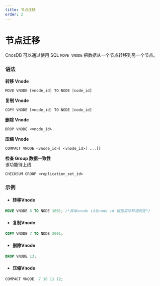 ```yaml
---
title: 节点迁移
order: 2
---
```


# 节点迁移

CnosDB 可以通过使用 SQL `MOVE VNODE` 把数据从一个节点转移到另一个节点。

### 语法

**转移 Vnode**

```
MOVE VNODE [vnode_id] TO NODE [node_id]
```

**复制 Vnode**

```
COPY VNODE [vnode_id] TO NODE [node_id]
```

**删除 Vnode**

```
DROP VNODE <vnode_id>
```

**压缩 Vnode**

```
COMPACT VNODE <vnode_id>[ <vnode_id>[ ...]]
```

**检查 Group 数据一致性** \
该功能待上线

```
CHECKSUM GROUP <replication_set_id>
```

### 示例

- #### 转移Vnode
```sql
MOVE VNODE 6 TO NODE 1001; /*具体vnode id与node id 根据实际环境而定*/
```

- #### 复制Vnode
```SQL
COPY VNODE 7 TO NODE 2001;
```

- #### 删除Vnode
```sql
DROP VNODE 13;
```

- #### 压缩Vnode
```sql
COMPACT VNODE  7 10 11 12;
```

